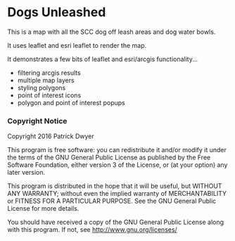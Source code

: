 # Dogs Unleashed

This is a map with all the SCC dog off leash areas and dog water bowls.

It uses leaflet and esri leaflet to render the map.

It demonstrates a few bits of leaflet and esri/arcgis functionality...
- filtering arcgis results
- multiple map layers
- styling polygons
- point of interest icons
- polygon and point of interest popups

### Copyright Notice

Copyright 2016 Patrick Dwyer

This program is free software: you can redistribute it and/or modify
it under the terms of the GNU General Public License as published by
the Free Software Foundation, either version 3 of the License, or
(at your option) any later version.

This program is distributed in the hope that it will be useful,
but WITHOUT ANY WARRANTY; without even the implied warranty of
MERCHANTABILITY or FITNESS FOR A PARTICULAR PURPOSE.  See the
GNU General Public License for more details.

You should have received a copy of the GNU General Public License
along with this program.  If not, see <http://www.gnu.org/licenses/>
